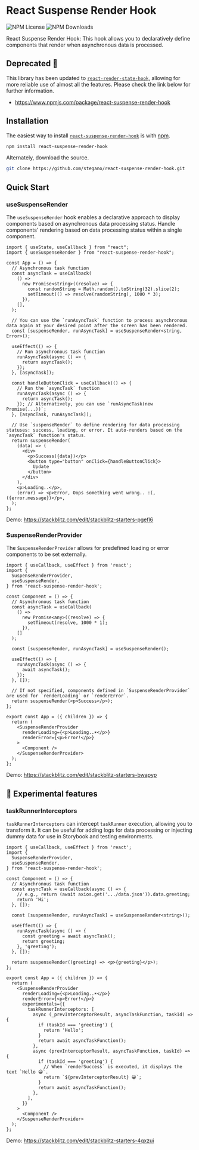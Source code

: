 # React Suspense Render Hook
![NPM License](https://img.shields.io/npm/l/react-suspense-render-hook)
![NPM Downloads](https://img.shields.io/npm/dw/react-suspense-render-hook)

React Suspense Render Hook: This hook allows you to declaratively define components that render when asynchronous data is processed.

## Deprecated 🚀
This library has been updated to [`react-render-state-hook`](https://www.npmjs.com/package/react-suspense-render-hook), allowing for more reliable use of almost all the features. Please check the link below for further information.
- https://www.npmjs.com/package/react-suspense-render-hook

## Installation

The easiest way to install [`react-suspense-render-hook`](https://www.npmjs.com/package/react-suspense-render-hook) is with [npm](https://www.npmjs.com/).

```bash
npm install react-suspense-render-hook
```

Alternately, download the source.

```bash
git clone https://github.com/stegano/react-suspense-render-hook.git
```

## Quick Start

### useSuspenseRender 
The `useSuspenseRender` hook enables a declarative approach to display components based on asynchronous data processing status. Handle components' rendering based on data processing status within a single component.

```tsx
import { useState, useCallback } from "react";
import { useSuspenseRender } from "react-suspense-render-hook";

const App = () => {
  // Asynchronous task function
  const asyncTask = useCallback(
    () =>
      new Promise<string>((resolve) => {
        const randomString = Math.random().toString(32).slice(2);
        setTimeout(() => resolve(randomString), 1000 * 3);
      }),
    [],
  );

  // You can use the `runAsyncTask` function to process asynchronous data again at your desired point after the screen has been rendered.
  const [suspenseRender, runAsyncTask] = useSuspenseRender<string, Error>();

  useEffect(() => {
    // Run asynchronous task function
    runAsyncTask(async () => {
      return asyncTask();
    });
  }, [asyncTask]);

  const handleButtonClick = useCallback(() => {
    // Run the `asyncTask` function
    runAsyncTask(async () => {
      return asyncTask();
    }); // Alternatively, you can use `runAsyncTask(new Promise(...))`;
  }, [asyncTask, runAsyncTask]);

  // Use `suspenseRender` to define rendering for data processing statuses: success, loading, or error. It auto-renders based on the `asyncTask` function's status.
  return suspenseRender(
    (data) => (
      <div>
        <p>Success({data})</p>
        <button type="button" onClick={handleButtonClick}>
          Update
        </button>
      </div>
    ),
    <p>Loading..</p>,
    (error) => <p>Error, Oops something went wrong.. :(, ({error.message})</p>,
  );
};
```
Demo: https://stackblitz.com/edit/stackblitz-starters-pgefl6

### SuspenseRenderProvider
The `SuspenseRenderProvider` allows for predefined loading or error components to be set externally.

```tsx
import { useCallback, useEffect } from 'react';
import {
  SuspenseRenderProvider,
  useSuspenseRender,
} from 'react-suspense-render-hook';

const Component = () => {
  // Asynchronous task function
  const asyncTask = useCallback(
    () =>
      new Promise<any>((resolve) => {
        setTimeout(resolve, 1000 * 1);
      }),
    []
  );

  const [suspenseRender, runAsyncTask] = useSuspenseRender();

  useEffect(() => {
    runAsyncTask(async () => {
      await asyncTask();
    });
  }, []);

  // If not specified, components defined in `SuspenseRenderProvider` are used for `renderLoading` or `renderError`.
  return suspenseRender(<p>Success</p>);
};

export const App = ({ children }) => {
  return (
    <SuspenseRenderProvider
      renderLoading={<p>Loading..☀️</p>}
      renderError={<p>Error!</p>}
    >
      <Component />
    </SuspenseRenderProvider>
  );
};

```
Demo: https://stackblitz.com/edit/stackblitz-starters-bwapyp

## 🧐 Experimental features

### taskRunnerInterceptors
`taskRunnerInterceptors` can intercept `taskRunner` execution, allowing you to transform it. It can be useful for adding logs for data processing or injecting dummy data for use in Storybook and testing environments.

```tsx
import { useCallback, useEffect } from 'react';
import {
  SuspenseRenderProvider,
  useSuspenseRender,
} from 'react-suspense-render-hook';

const Component = () => {
  // Asynchronous task function
  const asyncTask = useCallback(async () => {
    // e.g., return (await axios.get('.../data.json')).data.greeting;
    return 'Hi';
  }, []);

  const [suspenseRender, runAsyncTask] = useSuspenseRender<string>();

  useEffect(() => {
    runAsyncTask(async () => {
      const greeting = await asyncTask();
      return greeting;
    }, 'greeting');
  }, []);

  return suspenseRender((greeting) => <p>{greeting}</p>);
};

export const App = ({ children }) => {
  return (
    <SuspenseRenderProvider
      renderLoading={<p>Loading..☀️</p>}
      renderError={<p>Error!</p>}
      experimentals={{
        taskRunnerInterceptors: [
          async (_prevInterceptorResult, asyncTaskFunction, taskId) => {
            if (taskId === 'greeting') {
              return 'Hello';
            }
            return await asyncTaskFunction();
          },
          async (prevInterceptorResult, asyncTaskFunction, taskId) => {
            if (taskId === 'greeting') {
              // When `renderSuccess` is executed, it displays the text `Hello 😀`.
              return `${prevInterceptorResult} 😀`;
            }
            return await asyncTaskFunction();
          },
        ],
      }}
    >
      <Component />
    </SuspenseRenderProvider>
  );
};
```
Demo: https://stackblitz.com/edit/stackblitz-starters-4qxzui